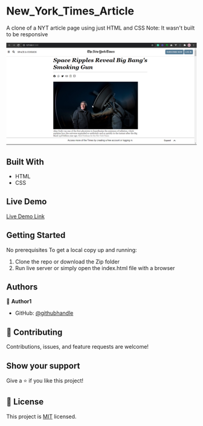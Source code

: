 # New_York_Times_Article

A clone of a NYT article page using just HTML and CSS
Note: It wasn't built to be responsive

![screenshot](./New_York_Times.png)

## Built With

- HTML
- CSS

## Live Demo

[Live Demo Link](https://crappypapa.github.io/New_York_Times_Article/)

## Getting Started

No prerequisites
To get a local copy up and running:

1) Clone the repo or download the Zip folder
2) Run live server or simply open the index.html file with a browser
## Authors

👤 **Author1**

- GitHub: [@githubhandle](https://github.com/crappypapa)

## 🤝 Contributing

Contributions, issues, and feature requests are welcome!

## Show your support

Give a ⭐️ if you like this project!

## 📝 License

This project is [MIT](lic.url) licensed.
